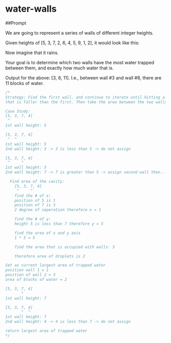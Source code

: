 # water-walls

##Prompt

  We are going to represent a series of walls of different integer heights.

  Given heights of [5, 3, 7, 2, 6, 4, 5, 9, 1, 2], it would look like this:

  Now imagine that it rains.

  Your goal is to determine which two walls have the most water trapped between them, and exactly how much water that is.

  Output for the above: [3, 8, 11]. I.e., between wall #3 and wall #8, there are 11 blocks of water.

```js
/*
Strategy: Find the first wall, and continue to iterate until hitting a wall
that is Taller than the first. Then take the area between the two walls, and calculate the difference between the total area between and the walls that occupy the cavity.

Case Study:
[5, 3, 7, 4]
 ^
1st wall height: 5

[5, 3, 7, 4]
 ^  ^
1st wall height: 5
2nd wall height: 3 -> 3 is less than 5 -> do not assign

[5, 3, 7, 4]
 ^     ^
1st wall height: 5
2nd wall height: 7 -> 7 is greater than 5 -> assign second wall then..

  Find area of the cavity:
    [5, 3, 7, 4]
     ^     ^
    find the # of x:
    position of 5 is 1
    position of 7 is 3
    2 degree of seperation therefore x = 1

    find the # of y:
    height 5 is less than 7 therefore y = 5

    find the area of x and y axis
    1 * 5 = 5

    find the area that is occupied with walls: 3

    therefore area of droplets is 2

Set as current largest area of trapped water
position wall 1 = 1
position of wall 2 = 3
area of blocks of water = 2

[5, 3, 7, 4]
       ^
1st wall height: 7

[5, 3, 7, 4]
       ^  ^
1st wall height: 7
2nd wall height: 4 -> 4 is less than 7 -> do not assign

return largest area of trapped water
*/
```